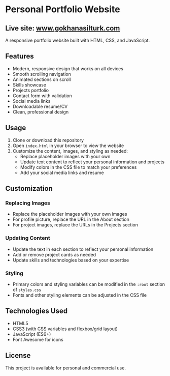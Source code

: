 # Personal Portfolio Website

## Live site: www.gokhanasilturk.com

A responsive portfolio website built with HTML, CSS, and JavaScript.

## Features

- Modern, responsive design that works on all devices
- Smooth scrolling navigation
- Animated sections on scroll
- Skills showcase
- Projects portfolio
- Contact form with validation
- Social media links
- Downloadable resume/CV
- Clean, professional design

## Usage

1. Clone or download this repository
2. Open `index.html` in your browser to view the website
3. Customize the content, images, and styling as needed:
   - Replace placeholder images with your own
   - Update text content to reflect your personal information and projects
   - Modify colors in the CSS file to match your preferences
   - Add your social media links and resume

## Customization

### Replacing Images
- Replace the placeholder images with your own images
- For profile picture, replace the URL in the About section
- For project images, replace the URLs in the Projects section

### Updating Content
- Update the text in each section to reflect your personal information
- Add or remove project cards as needed
- Update skills and technologies based on your expertise

### Styling
- Primary colors and styling variables can be modified in the `:root` section of `styles.css`
- Fonts and other styling elements can be adjusted in the CSS file

## Technologies Used

- HTML5
- CSS3 (with CSS variables and flexbox/grid layout)
- JavaScript (ES6+)
- Font Awesome for icons

## License

This project is available for personal and commercial use. 